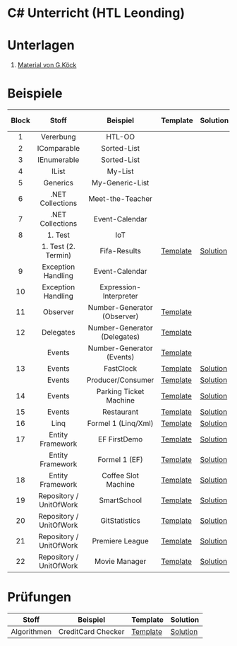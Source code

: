
# C# Unterricht (HTL Leonding)

# Unterlagen

1. [Material von G.Köck](https://github.com/jfuerlinger/CS_IV_19_20)

# Beispiele

| Block |          Stoff          |           Beispiel           | Template                                                                                         | Solution                                                                                         | Live Coding                                                                |
|:-----:|:-----------------------:|:----------------------------:|--------------------------------------------------------------------------------------------------|--------------------------------------------------------------------------------------------------|----------------------------------------------------------------------------|
|   1   |        Vererbung        |            HTL-OO            |                                                                                                  |                                                                                                  |                                                                            |
|   2   |       IComparable       |         Sorted-List          |                                                                                                  |                                                                                                  |                                                                            |
|   3   |       IEnumerable       |         Sorted-List          |                                                                                                  |                                                                                                  |                                                                            |
|   4   |          IList          |           My-List            |                                                                                                  |                                                                                                  |                                                                            |
|   5   |        Generics         |       My-Generic-List        |                                                                                                  |                                                                                                  |                                                                            |
|   6   |    .NET Collections     |       Meet-the-Teacher       |                                                                                                  |                                                                                                  |                                                                            |
|   7   |    .NET Collections     |        Event-Calendar        |                                                                                                  |                                                                                                  |                                                                            |
|   8   |         1. Test         |             IoT              |                                                                                                  |                                                                                                  |                                                                            |
|       |   1. Test (2. Termin)   |         Fifa-Results         | [Template](https://github.com/jfuerlinger/csharp_samples_collections_fifa-results)               | [Solution](https://github.com/jfuerlinger/csharp_samples_collections_fifa-results_solution)      |                                                                            |
|   9   |   Exception Handling    |        Event-Calendar        |                                                                                                  |                                                                                                  |                                                                            |
|  10   |   Exception Handling    |    Expression-Interpreter    |                                                                                                  |                                                                                                  |                                                                            |
|  11   |        Observer         | Number-Generator (Observer)  | [Template](https://github.com/jfuerlinger/csharp_samples_observer_numbergenerator)               |                                                                                                  |                                                                            |
|  12   |        Delegates        | Number-Generator (Delegates) | [Template](https://github.com/jfuerlinger/csharp_samples_delegates_numbergenerator)              |                                                                                                  | [Live Coding](https://github.com/jfuerlinger/LiveCoding_20191212)          |
|       |         Events          |  Number-Generator (Events)   | [Template](https://github.com/jfuerlinger/csharp_samples_events_numbergenerator)                 |                                                                                                  |                                                                            |
|  13   |         Events          |          FastClock           | [Template](https://github.com/jfuerlinger/csharp_samples_events_fastclock-template)              | [Solution](https://github.com/jfuerlinger/csharp_samples_events_fastclock-solution)              |                                                                            |
|       |         Events          |      Producer/Consumer       | [Template](https://github.com/jfuerlinger/csharp_samples_events_producerconsumer-template)       | [Solution](https://github.com/jfuerlinger/csharp_samples_events_producerconsumer-solution)       |                                                                            |
|  14   |         Events          |    Parking Ticket Machine    | [Template](https://github.com/jfuerlinger/csharp_samples_events_parking-ticket-machine-template) | [Solution](https://github.com/jfuerlinger/csharp_samples_events_parking-ticket-machine-solution) |                                                                            |
|  15   |         Events          |          Restaurant          | [Template](https://github.com/jfuerlinger/csharp_samples_events_restaurant-template)             | [Solution](https://github.com/jfuerlinger/csharp_samples_events_restaurant-solution)             |                                                                            |
|  16   |          Linq           |     Formel 1 (Linq/Xml)      | [Template](https://github.com/jfuerlinger/csharp_samples_linq-formula1-template)                 | [Solution](https://github.com/jfuerlinger/csharp_samples_linq-formula1-solution)                 |                                                                            |
|  17   |    Entity Framework     |         EF FirstDemo         | [Template](https://github.com/jfuerlinger/csharp_samples_ef_firstdemo-template)                  | [Solution](https://github.com/jfuerlinger/csharp_samples_ef_firstdemo-solution)                  | [Live Coding](https://github.com/jfuerlinger/POS_LiveCoding_2020-03-05_EF) |
|       |    Entity Framework     |        Formel 1 (EF)         | [Template](https://github.com/jfuerlinger/csharp_samples_ef_formula1-template)                   | [Solution](https://github.com/jfuerlinger/csharp_samples_ef_formula1-solution)                   |                                                                            |
|  18   |    Entity Framework     |     Coffee Slot Machine      | [Template](https://github.com/jfuerlinger/csharp_samples_ef_coffeeslotmachine-template)          | [Solution](https://github.com/jfuerlinger/csharp_samples_ef_coffeeslotmachine-solution)          | [Live Coding](https://github.com/jfuerlinger/POS_LiveCoding_2020-03-12_EF) |
|  19   | Repository / UnitOfWork |         SmartSchool          | [Template](https://github.com/jfuerlinger/csharp_samples_ef_uow_smartschool-template)            | [Solution](https://github.com/jfuerlinger/csharp_samples_ef_uow_smartschool-solution)            |                                                                            |
|  20   | Repository / UnitOfWork |        GitStatistics         | [Template](https://github.com/jfuerlinger/csharp_samples_ef_uow_gitstatistics-template)          | [Solution](https://github.com/jfuerlinger/csharp_samples_ef_uow_gitstatistics-solution)          |                                                                            |
|  21   | Repository / UnitOfWork |       Premiere League        | [Template](https://github.com/jfuerlinger/csharp_samples_ef_uow_premierleague-template)          | [Solution](https://github.com/jfuerlinger/csharp_samples_ef_uow_premierleague-solution)          |                                                                            |
|  22   | Repository / UnitOfWork |        Movie Manager         | [Template](https://github.com/jfuerlinger/csharp_samples_ef_uow_moviemanager-template)           | [Solution](https://github.com/jfuerlinger/csharp_samples_ef_uow_moviemanager-solution)           |                                                                            |




# Prüfungen

|    Stoff    |      Beispiel      | Template                                                                                  | Solution                                                                                  |
|:-----------:|:------------------:|-------------------------------------------------------------------------------------------|-------------------------------------------------------------------------------------------|
| Algorithmen | CreditCard Checker | [Template](https://github.com/jfuerlinger/csharp_samples_algo_creditcardchecker-template) | [Solution](https://github.com/jfuerlinger/csharp_samples_algo_creditcardchecker-solution) |

